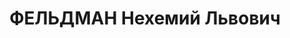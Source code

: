 ---
title: ФЕЛЬДМАН Нехемий Львович
description: (1896–1937), хозяйственный деятель. В 1916–17 учился на мед. ф-те Харьковского
  ун-та. Участник Гражд. войны, нач. Особого отд. армии, военком див., ком. бригады
  ЧОН. В 1923–24 – пред. план. отд. Харьковского губисполкома, в 1924–26 военком стр.
  див. и нач. губвоенпромхоза, в 1926–28 зам. пред. акц. об-ва в Харькове. С 1928
  нач. управления Зернотреста в Москве, с 1930 дир. Всес. ин-та механизации с. х.,
  в 1933–34 нач. управления ремонта и эксплуатации Наркомзема СССР, с 1934 зам. нач.
  Моск. обл. земельного управления. Репрессирован.
---